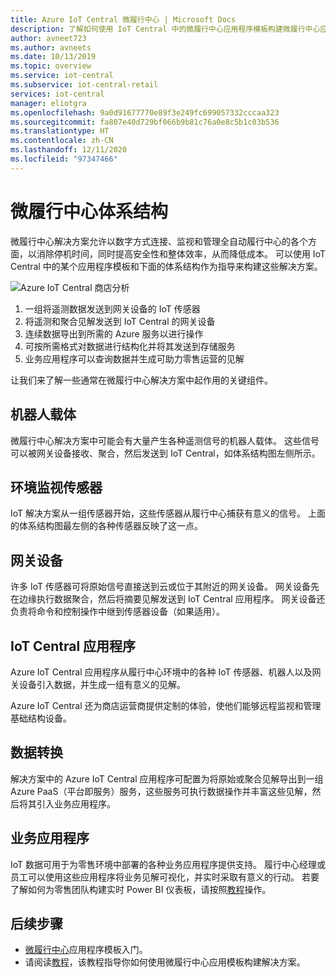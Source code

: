 ```yaml
---
title: Azure IoT Central 微履行中心 | Microsoft Docs
description: 了解如何使用 IoT Central 中的微履行中心应用程序模板构建微履行中心应用程序
author: avneet723
ms.author: avneets
ms.date: 10/13/2019
ms.topic: overview
ms.service: iot-central
ms.subservice: iot-central-retail
services: iot-central
manager: eliotgra
ms.openlocfilehash: 9a0d91677770e89f3e249fc699057332cccaa323
ms.sourcegitcommit: fa807e40d729bf066b9b81c76a0e8c5b1c03b536
ms.translationtype: HT
ms.contentlocale: zh-CN
ms.lasthandoff: 12/11/2020
ms.locfileid: "97347466"
---
```

# <a name="micro-fulfillment-center-architecture"></a>微履行中心体系结构

微履行中心解决方案允许以数字方式连接、监视和管理全自动履行中心的各个方面，以消除停机时间，同时提高安全性和整体效率，从而降低成本。 可以使用 IoT Central 中的某个应用程序模板和下面的体系结构作为指导来构建这些解决方案。

![Azure IoT Central 商店分析](./media/architecture/micro-fulfillment-center-architecture-frame.png)

1. 一组将遥测数据发送到网关设备的 IoT 传感器
2. 将遥测和聚合见解发送到 IoT Central 的网关设备
3. 连续数据导出到所需的 Azure 服务以进行操作
4. 可按所需格式对数据进行结构化并将其发送到存储服务
5. 业务应用程序可以查询数据并生成可助力零售运营的见解
 
让我们来了解一些通常在微履行中心解决方案中起作用的关键组件。

## <a name="robotic-carriers"></a>机器人载体

微履行中心解决方案中可能会有大量产生各种遥测信号的机器人载体。 这些信号可以被网关设备接收、聚合，然后发送到 IoT Central，如体系结构图左侧所示。  

## <a name="condition-monitoring-sensors"></a>环境监视传感器

IoT 解决方案从一组传感器开始，这些传感器从履行中心捕获有意义的信号。 上面的体系结构图最左侧的各种传感器反映了这一点。

## <a name="gateway-devices"></a>网关设备

许多 IoT 传感器可将原始信号直接送到云或位于其附近的网关设备。 网关设备先在边缘执行数据聚合，然后将摘要见解发送到 IoT Central 应用程序。 网关设备还负责将命令和控制操作中继到传感器设备（如果适用）。 

## <a name="iot-central-application"></a>IoT Central 应用程序

Azure IoT Central 应用程序从履行中心环境中的各种 IoT 传感器、机器人以及网关设备引入数据，并生成一组有意义的见解。

Azure IoT Central 还为商店运营商提供定制的体验，使他们能够远程监视和管理基础结构设备。

## <a name="data-transform"></a>数据转换
解决方案中的 Azure IoT Central 应用程序可配置为将原始或聚合见解导出到一组 Azure PaaS（平台即服务）服务，这些服务可执行数据操作并丰富这些见解，然后将其引入业务应用程序。 

## <a name="business-application"></a>业务应用程序
IoT 数据可用于为零售环境中部署的各种业务应用程序提供支持。 履行中心经理或员工可以使用这些应用程序将业务见解可视化，并实时采取有意义的行动。 若要了解如何为零售团队构建实时 Power BI 仪表板，请按照[教程](./tutorial-in-store-analytics-create-app.md)操作。

## <a name="next-steps"></a>后续步骤
* [微履行中心](https://aka.ms/checkouttemplate)应用程序模板入门。 
* 请阅读[教程](https://aka.ms/mfc-tutorial)，该教程指导你如何使用微履行中心应用模板构建解决方案。
